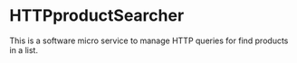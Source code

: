 # HTTPproductSearcher
This is a software micro service to manage HTTP queries for find products in a list.
